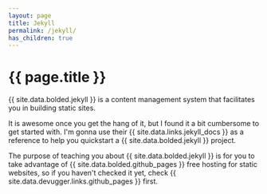 ```yaml
---
layout: page
title: Jekyll
permalink: /jekyll/
has_children: true
---
```


# {{ page.title }}

{{ site.data.bolded.jekyll }} is a content management system that facilitates you in building static sites.

It is awesome once you get the hang of it, but I found it a bit cumbersome to get started with. I'm gonna use their {{ site.data.links.jekyll_docs }} as a reference to help you quickstart a {{ site.data.bolded.jekyll }} project.

The purpose of teaching you about {{ site.data.bolded.jekyll }} is for you to take advantage of {{ site.data.bolded.github_pages }} free hosting for static websites, so if you haven't checked it yet, check {{ site.data.devugger.links.github_pages }} first.